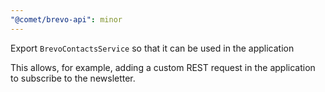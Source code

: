 ```yaml
---
"@comet/brevo-api": minor
---
```


Export `BrevoContactsService` so that it can be used in the application

This allows, for example, adding a custom REST request in the application to subscribe to the newsletter.